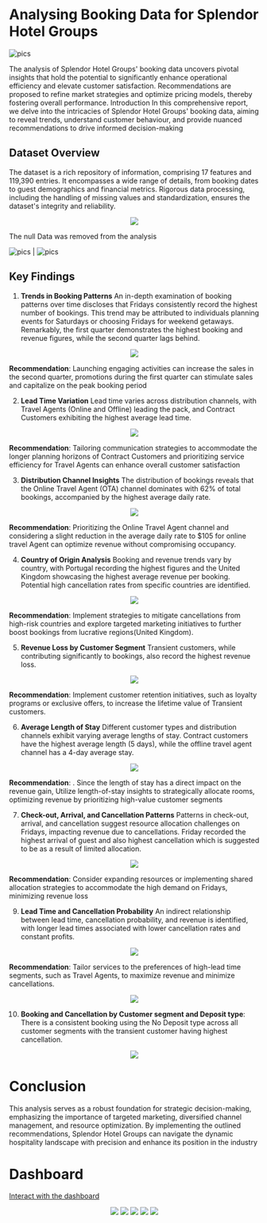 # Analysing Booking Data for Splendor Hotel Groups
![pics](https://th.bing.com/th/id/R.f0f921b3cb56a111c5ff3c5a69140cde?rik=hHWeC9LTlSgcJQ&pid=ImgRaw&r=0)

The analysis of Splendor Hotel Groups' booking data uncovers pivotal insights that hold the potential to significantly enhance operational efficiency and elevate customer satisfaction. Recommendations are proposed to refine market strategies and optimize pricing models, thereby fostering overall performance.
Introduction 
In this comprehensive report, we delve into the intricacies of Splendor Hotel Groups' booking data, aiming to reveal trends, understand customer behaviour, and provide nuanced recommendations to drive informed decision-making

## Dataset Overview
The dataset is a rich repository of information, comprising 17 features and 119,390 entries. It encompasses a wide range of details, from booking dates to guest demographics and financial metrics. Rigorous data processing, including the handling of missing values and standardization, ensures the dataset's integrity and reliability.

<p align="center">
  <img src="https://github.com/AbraxAnalyst/AnalysisOfSplendor_Hotel/blob/main/pics/1_Dataview.PNG"/>
</p>
The null Data was removed from the analysis 
                                                   
![pics](https://github.com/AbraxAnalyst/AnalysisOfSplendor_Hotel/blob/main/pics/2_repolaceNull.PNG) | ![pics](https://github.com/AbraxAnalyst/AnalysisOfSplendor_Hotel/blob/main/pics/3_neatdata.PNG)

## Key Findings

1. **Trends in Booking Patterns**
An in-depth examination of booking patterns over time discloses that Fridays consistently record the highest number of bookings. This trend may be attributed to individuals planning events for Saturdays or choosing Fridays for weekend getaways. Remarkably, the first quarter demonstrates the highest booking and revenue figures, while the second quarter lags behind.

<p align="center">
  <img src="https://github.com/AbraxAnalyst/AnalysisOfSplendor_Hotel/blob/main/pics/4_SeasonalTrend.PNG"/>
</p>

**Recommendation**: Launching engaging activities can increase the sales in the second quarter, promotions during the first quarter can stimulate sales and capitalize on the peak booking period

2. **Lead Time Variation**
Lead time varies across distribution channels, with Travel Agents (Online and Offline) leading the pack, and Contract Customers exhibiting the highest average lead time.

<p align="center">
  <img src="https://github.com/AbraxAnalyst/AnalysisOfSplendor_Hotel/blob/main/pics/5_Leadtime.PNG"/>
</p>

**Recommendation**: Tailoring communication strategies to accommodate the longer planning horizons of Contract Customers and prioritizing service efficiency for Travel Agents can enhance overall customer satisfaction

3. **Distribution Channel Insights**
The distribution of bookings reveals that the Online Travel Agent (OTA) channel dominates with 62% of total bookings, accompanied by the highest average daily rate.

<p align="center">
  <img src="https://github.com/AbraxAnalyst/AnalysisOfSplendor_Hotel/blob/main/pics/6_numberofBooking.PNG"/>
</p>

**Recommendation**: Prioritizing the Online Travel Agent channel and considering a slight reduction in the average daily rate to $105 for online travel Agent can optimize revenue without compromising occupancy. 

4. **Country of Origin Analysis**
Booking and revenue trends vary by country, with Portugal recording the highest figures and the United Kingdom showcasing the highest average revenue per booking. Potential high cancellation rates from specific countries are identified.

 <p align="center">
  <img src="https://github.com/AbraxAnalyst/AnalysisOfSplendor_Hotel/blob/main/pics/7_bookingandRevenue.PNG"/>
</p>
 
**Recommendation**: Implement strategies to mitigate cancellations from high-risk countries and explore targeted marketing initiatives to further boost bookings from lucrative regions(United Kingdom).

5. **Revenue Loss by Customer Segment**
Transient customers, while contributing significantly to bookings, also record the highest revenue loss.

 <p align="center">
  <img src="https://github.com/AbraxAnalyst/AnalysisOfSplendor_Hotel/blob/main/pics/8_revenueloss.PNG"/>
</p>

**Recommendation**: Implement customer retention initiatives, such as loyalty programs or exclusive offers, to increase the lifetime value of Transient customers.

6. **Average Length of Stay**
Different customer types and distribution channels exhibit varying average lengths of stay. Contract customers have the highest average length (5 days), while the offline travel agent channel has a 4-day average stay.

 <p align="center">
  <img src="https://github.com/AbraxAnalyst/AnalysisOfSplendor_Hotel/blob/main/pics/Average%20length%20of%20stay.PNG"/>
</p>
 
**Recommendation**: . Since the length of stay has a direct impact on the revenue gain, Utilize length-of-stay insights to strategically allocate rooms, optimizing revenue by prioritizing high-value customer segments

7. **Check-out, Arrival, and Cancellation Patterns**
Patterns in check-out, arrival, and cancellation suggest resource allocation challenges on Fridays, impacting revenue due to cancellations. Friday recorded the highest arrival of guest and also highest cancellation which is suggested to be as a result of limited allocation.

<p align="center">
  <img src="https://github.com/AbraxAnalyst/AnalysisOfSplendor_Hotel/blob/main/pics/11_checkoutPattern.PNG"/>
</p>

 
**Recommendation**: Consider expanding resources or implementing shared allocation strategies to accommodate the high demand on Fridays, minimizing revenue loss

9. **Lead Time and Cancellation Probability**
An indirect relationship between lead time, cancellation probability, and revenue is identified, with longer lead times associated with lower cancellation rates and constant profits.

<p align="center">
  <img src="https://github.com/AbraxAnalyst/AnalysisOfSplendor_Hotel/blob/main/pics/13_RevenuebyTimelead.PNG"/>
</p>
 
**Recommendation**: Tailor services to the preferences of high-lead time segments, such as Travel Agents, to maximize revenue and minimize cancellations.
<p align="center">
  <img src="https://github.com/AbraxAnalyst/AnalysisOfSplendor_Hotel/blob/main/pics/12_customerandDepositType.PNG"/>
</p>

10. **Booking and Cancellation by Customer segment and Deposit type**: There is a consistent booking using the No Deposit type across all customer segments with the transient customer having highest cancellation.

 <p align="center">
  <img src="https://github.com/AbraxAnalyst/AnalysisOfSplendor_Hotel/blob/main/pics/13_RevenuebyTimelead.PNG"/>
</p>

# Conclusion
This analysis serves as a robust foundation for strategic decision-making, emphasizing the importance of targeted marketing, diversified channel management, and resource optimization. By implementing the outlined recommendations, Splendor Hotel Groups can navigate the dynamic hospitality landscape with precision and enhance its position in the industry


# Dashboard
[Interact with the dashboard](https://app.powerbi.com/links/8THF0SltMq?ctid=27777323-512a-4384-a252-e0f0e9033f1f&pbi_source=linkShare)

<p align="center">
  <img src="https://github.com/AbraxAnalyst/AnalysisOfSplendor_Hotel/blob/main/pics/dashboard1.PNG"/>
  <img src="https://github.com/AbraxAnalyst/AnalysisOfSplendor_Hotel/blob/main/pics/dashboard2.PNG"/>
  <img src="https://github.com/AbraxAnalyst/AnalysisOfSplendor_Hotel/blob/main/pics/dashboard3.PNG"/>
  <img src="https://github.com/AbraxAnalyst/AnalysisOfSplendor_Hotel/blob/main/pics/dashboard4.PNG"/>
  <img src="https://github.com/AbraxAnalyst/AnalysisOfSplendor_Hotel/blob/main/pics/dashboard5.PNG"/>
</p>







